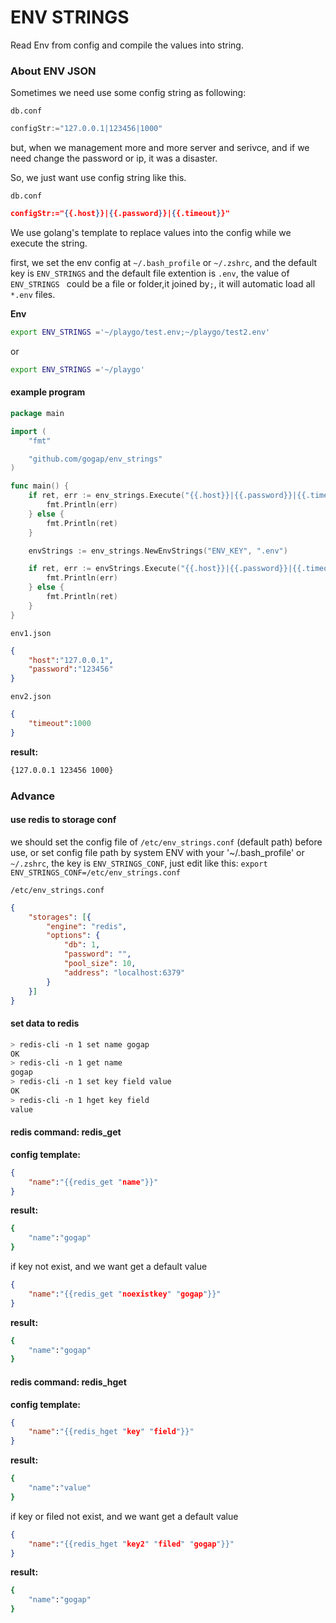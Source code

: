 ENV STRINGS
===========

Read Env from config and compile the values into string.

### About ENV JSON

Sometimes we need use some config string as following:

`db.conf`

```go
configStr:="127.0.0.1|123456|1000"
```

but, when we management more and more server and serivce, and if we need change the password or ip, it was a disaster.

So, we just want use config string like this.

`db.conf`

```json
configStr:="{{.host}}|{{.password}}|{{.timeout}}"
```

We use golang's template to replace values into the config while we execute the string.

first, we set the env config at `~/.bash_profile` or `~/.zshrc`, and the default key is `ENV_STRINGS` and the default file extention is `.env`, the value of `ENV_STRINGS ` could be a file or folder,it joined by`;`, it will automatic load all `*.env` files.

**Env**

```bash
export ENV_STRINGS ='~/playgo/test.env;~/playgo/test2.env'
```

or

```bash
export ENV_STRINGS ='~/playgo'
```


#### example program

```go
package main

import (
	"fmt"

	"github.com/gogap/env_strings"
)

func main() {
	if ret, err := env_strings.Execute("{{.host}}|{{.password}}|{{.timeout}}"); err != nil {
		fmt.Println(err)
	} else {
		fmt.Println(ret)
	}

	envStrings := env_strings.NewEnvStrings("ENV_KEY", ".env")

	if ret, err := envStrings.Execute("{{.host}}|{{.password}}|{{.timeout}}"); err != nil {
		fmt.Println(err)
	} else {
		fmt.Println(ret)
	}
}

```
 

`env1.json`

```json
{
	"host":"127.0.0.1",
	"password":"123456"
}
```


`env2.json`

```json
{
	"timeout":1000
}
```

**result:**

```bash
{127.0.0.1 123456 1000}
```


### Advance

#### use redis to storage conf

we should set the config file of `/etc/env_strings.conf` (default path) before use, or set config file path by system ENV with your '~/.bash_profile' or `~/.zshrc`, the key is `ENV_STRINGS_CONF`, just edit like this: `export ENV_STRINGS_CONF=/etc/env_strings.conf`


`/etc/env_strings.conf`

```json
{
    "storages": [{
        "engine": "redis",
        "options": {
            "db": 1,
            "password": "",
            "pool_size": 10,
            "address": "localhost:6379"
        }
    }]
}
```

#### set data to redis

```bash
> redis-cli -n 1 set name gogap
OK
> redis-cli -n 1 get name
gogap
> redis-cli -n 1 set key field value
OK
> redis-cli -n 1 hget key field
value
```


#### redis command: redis_get

**config template:**

```json
{
	"name":"{{redis_get "name"}}"
}
```

**result:**

```bash
{
	"name":"gogap"
}
```

if key not exist, and we want get a default value

```json
{
	"name":"{{redis_get "noexistkey" "gogap"}}"
}
```

**result:**

```bash
{
	"name":"gogap"
}
```


#### redis command: redis_hget

**config template:**

```json
{
	"name":"{{redis_hget "key" "field"}}"
}
```

**result:**

```bash
{
	"name":"value"
}
```

if key or filed not exist, and we want get a default value

```json
{
	"name":"{{redis_hget "key2" "filed" "gogap"}}"
}
```

**result:**

```bash
{
	"name":"gogap"
}
```
